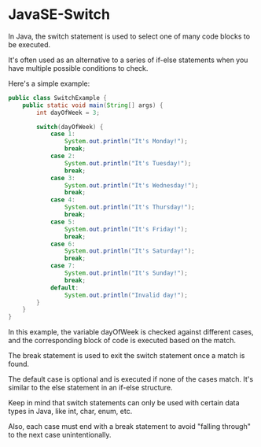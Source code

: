 # JavaSE-Switch

In Java, the switch statement is used to select one of many code blocks to be executed. 

It's often used as an alternative to a series of if-else statements when you have multiple possible conditions to check.

Here's a simple example:

```java
public class SwitchExample {
    public static void main(String[] args) {
        int dayOfWeek = 3;

        switch(dayOfWeek) {
            case 1:
                System.out.println("It's Monday!");
                break;
            case 2:
                System.out.println("It's Tuesday!");
                break;
            case 3:
                System.out.println("It's Wednesday!");
                break;
            case 4:
                System.out.println("It's Thursday!");
                break;
            case 5:
                System.out.println("It's Friday!");
                break;
            case 6:
                System.out.println("It's Saturday!");
                break;
            case 7:
                System.out.println("It's Sunday!");
                break;
            default:
                System.out.println("Invalid day!");
        }
    }
}
```

In this example, the variable dayOfWeek is checked against different cases, and the corresponding block of code is executed based on the match. 

The break statement is used to exit the switch statement once a match is found.

The default case is optional and is executed if none of the cases match. It's similar to the else statement in an if-else structure.

Keep in mind that switch statements can only be used with certain data types in Java, like int, char, enum, etc. 

Also, each case must end with a break statement to avoid "falling through" to the next case unintentionally.

